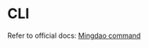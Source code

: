 # CLI

Refer to official docs: [Mingdao command](https://docs.pd.mingdao.com/deployment/docker-compose/command.html)